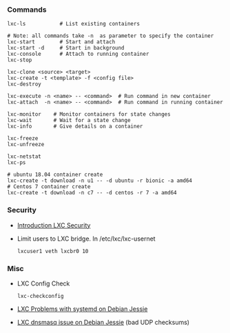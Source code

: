 ### Commands

    lxc-ls           # List existing containers

    # Note: all commands take -n  as parameter to specify the container 
    lxc-start        # Start and attach
    lxc-start -d     # Start in background
    lxc-console      # Attach to running container
    lxc-stop

    lxc-clone <source> <target>
    lxc-create -t <template> -f <config file>
    lxc-destroy

    lxc-execute -n <name> -- <command>  # Run command in new container
    lxc-attach  -n <name> -- <command>  # Run command in running container

    lxc-monitor    # Monitor containers for state changes
    lxc-wait       # Wait for a state change
    lxc-info       # Give details on a container

    lxc-freeze
    lxc-unfreeze

    lxc-netstat
    lxc-ps
    
    # ubuntu 18.04 container create
    lxc-create -t download -n u1 -- -d ubuntu -r bionic -a amd64
    # Centos 7 container create
    lxc-create -t download -n c7 -- -d centos -r 7 -a amd64


### Security

-   [Introduction LXC
    Security](https://linuxcontainers.org/lxc/security/)
-   Limit users to LXC bridge. In /etc/lxc/lxc-usernet

        lxcuser1 veth lxcbr0 10

### Misc

-   LXC Config Check

        lxc-checkconfig

-   [LXC Problems with systemd on Debian
    Jessie](https://wiki.debian.org/LXC#Incompatibility_with_systemd)
-   [LXC dnsmasq issue on Debian
    Jessie](https://colinnewell.wordpress.com/2013/12/18/lxc-networking/)
    (bad UDP checksums)

